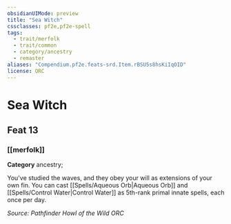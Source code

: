 ```yaml
---
obsidianUIMode: preview
title: "Sea Witch"
cssclasses: pf2e,pf2e-spell
tags:
  - trait/merfolk
  - trait/common
  - category/ancestry
  - remaster
aliases: "Compendium.pf2e.feats-srd.Item.rBSU5s8hsKiIqOID"
license: ORC
---
```

# Sea Witch
## Feat 13
### [[merfolk]]

**Category** ancestry; 




You've studied the waves, and they obey your will as extensions of your own fin. You can cast [[Spells/Aqueous Orb|Aqueous Orb]] and [[Spells/Control Water|Control Water]] as 5th-rank primal innate spells, each once per day.

*Source: Pathfinder Howl of the Wild*
*ORC*